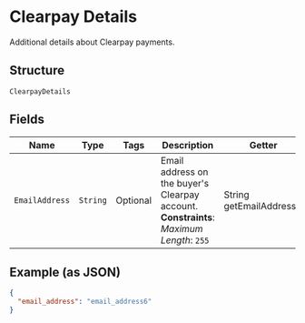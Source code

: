 
# Clearpay Details

Additional details about Clearpay payments.

## Structure

`ClearpayDetails`

## Fields

| Name | Type | Tags | Description | Getter |
|  --- | --- | --- | --- | --- |
| `EmailAddress` | `String` | Optional | Email address on the buyer's Clearpay account.<br>**Constraints**: *Maximum Length*: `255` | String getEmailAddress() |

## Example (as JSON)

```json
{
  "email_address": "email_address6"
}
```

